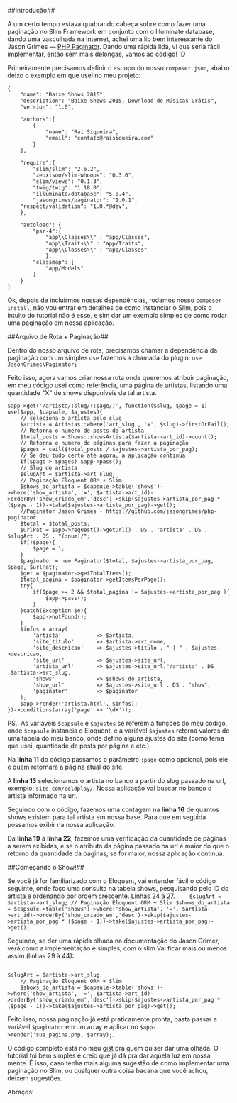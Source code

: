 ##Introdução##

A um certo tempo estava quabrando cabeça sobre como fazer uma paginação no Slim Framework em conjunto com o Illuminate database, dando uma vasculhada na internet, achei uma lib bem interessante do Jason Grimes — [PHP Paginator](https://github.com/jasongrimes/php-paginator).  Dando uma rápida lida, vi que seria fácil implementar, então sem mais delongas, vamos ao código! :D

Primeiramente precisamos definir o escopo do nosso `composer.json`, abaixo deixo o exemplo em que usei no meu projeto:

```
{
	"name": "Baixe Shows 2015",
	"description": "Baixe Shows 2015, Download de Músicas Grátis",
	"version": "1.0",

	"authors":[
		{
			"name": "Rai Siqueira",
			"email": "contato@raisiqueira.com"
		}
	],

	"require":{
		"slim/slim": "2.6.2",
		"zeuxisoo/slim-whoops": "0.3.0",
		"slim/views": "0.1.3",
		"twig/twig": "1.18.0",
		"illuminate/database": "5.0.4",
		"jasongrimes/paginator": "1.0.1",
    "respect/validation": "1.0.*@dev",
	},

	"autoload": {
		"psr-4":{
			"app\\Classes\\" : "app/Classes",
			"app\\Traits\\" : "app/Traits",
			"app\\Classes\\" : "app/Classes"
			},
        "classmap": [
            "app/Models"
        ]
    }
}
```
Ok, depois de incluirmos nossas dependências, rodamos nosso `composer install`, não vou entrar em detalhes de como instanciar o Slim, pois o intuito do tutorial não é esse, e sim dar um exemplo simples de como rodar uma paginação em nossa aplicação.

##Arquivo de Rota + Paginação##

Dentro do nosso arquivo de rota, precisamos chamar a dependência da paginação com um simples `use` fazemos a chamada do plugin:
`use JasonGrimes\Paginator;`

Feito isso, agora vamos criar nossa rota onde queremos atribuir paginação, em meu código usei como referência, uma página de artistas, listando uma quantidade "X" de shows disponíveis de tal artista.

```
$app->get('/artista/:slug/(:page/)', function($slug, $page = 1) use($app, $capsule, $ajustes){
	// seleciona o artista pelo slug
	$artista = Artistas::where('art_slug', '=', $slug)->firstOrFail();
    // Retorna o numero de posts do artista
    $total_posts = Shows::showsArtista($artista->art_id)->count();
    // Retorna o numero de páginas para fazer a paginação
    $pages = ceil($total_posts / $ajustes->artista_por_pag);
    // Se deu tudo certo até agora, a aplicação continua
    if($page > $pages) $app->pass();
    // Slug do artista
	$slugArt = $artista->art_slug;
	// Paginação Eloquent ORM + Slim
	$shows_do_artista = $capsule->table('shows')->where('show_artista', '=', $artista->art_id)->orderBy('show_criado_em','desc')->skip($ajustes->artista_por_pag * ($page - 1))->take($ajustes->artista_por_pag)->get();
	//Paginator Jason Grimes - https://github.com/jasongrimes/php-paginator
	$total = $total_posts;
	$urlPat = $app->request()->getUrl() . DS . 'artista' . DS . $slugArt . DS . "(:num)/";
	if(!$page){
		$page = 1;
	}
	$paginator = new Paginator($total, $ajustes->artista_por_pag, $page, $urlPat);
	$get = $paginator->getTotalItems();
	$total_pagina = $paginator->getItemsPerPage();
	try{
		if($page >= 2 && $total_pagina != $ajustes->artista_por_pag ){
			$app->pass();
		}
	}catch(Exception $e){
		$app->notFound();
	}
	$infos = array(
		'artista' 			=> $artista,
		'site_titulo' 		=> $artista->art_nome,
		'site_descricao' 	=> $ajustes->titulo . " | " . $ajustes->descricao,
		'site_url'			=> $ajustes->site_url,
        'artista_url'       => $ajustes->site_url."/artista" . DS .$artista->art_slug,
		'shows'				=> $shows_do_artista,
		'show_url'			=> $ajustes->site_url . DS . "show",
		'paginator'			=> $paginator
	);
	$app->render('artista.html', $infos);
})->conditions(array('page' => '\d+'));
```
PS.: As variáveis `$capsule` e `$ajustes` se referem a funções do meu código, onde `$capsule` instancia o Eloquent, e a variável `$ajustes` retorna valores de uma tabela do meu banco, onde defino alguns ajustes do site (como tema que usei, quantidade de posts por página e etc.). 

Na **linha 11** do código passamos o parâmetro `:page` como opcional, pois ele é quem retornará a página atual do site.

A **linha 13** selecionamos o artista no banco a partir do slug passado na url, exemplo: `site.com/coldplay/`. Nossa aplicação vai buscar no banco o artista informado na url.

Seguindo com o código, fazemos uma contagem na **linha 16** de quantos shows existem para tal artista em nossa base. Para que em seguida possamos exibir na nossa aplicação.

Da **linha 19** à **linha 22**, fazemos uma verificação da quantidade de páginas a serem exibidas, e se o atributo da página passado na url é maior do que o retorno da quantidade da páginas, se for maior, nossa aplicação continua.

##Começando o Show!##

Se você já for familiarizado com o Eloquent, vai entender fácil o código seguinte, onde faço uma consulta na tabela shows, pesquisando pelo ID do artista e ordenando por ordem crescente. Linhas 24 à 27.
` 	
$slugArt = $artista->art_slug;
	// Paginação Eloquent ORM + Slim
	$shows_do_artista = $capsule->table('shows')->where('show_artista', '=', $artista->art_id)->orderBy('show_criado_em','desc')->skip($ajustes->artista_por_pag * ($page - 1))->take($ajustes->artista_por_pag)->get();`
	
Seguindo, se der uma rápida olhada na documentação do Jason Grimer, verá como a implementação é simples, com o slim Vai ficar mais ou menos assim (linhas 29 à 44):

```
 	
$slugArt = $artista->art_slug;
	// Paginação Eloquent ORM + Slim
	$shows_do_artista = $capsule->table('shows')->where('show_artista', '=', $artista->art_id)->orderBy('show_criado_em','desc')->skip($ajustes->artista_por_pag * ($page - 1))->take($ajustes->artista_por_pag)->get();

```

Feito isso, nossa paginação já está praticamente pronta, basta passar a variável `$paginator` em um array e aplicar no `$app->render('sua_pagina.php, $array);`.

O código completo está no meu [gist](https://gist.github.com/raisiqueira/ccb0b3ad9a82e14a2eb5d6c5f03d27a3) pra quem quiser dar uma olhada. O tutorial foi bem simples e creio que já dá pra dar aquela luz em nossa mente. É isso, caso tenha mais alguma sugestão de como implementar uma paginação no Slim, ou qualquer outra coisa bacana que você achou, deixem sugestões.

Abraços!
